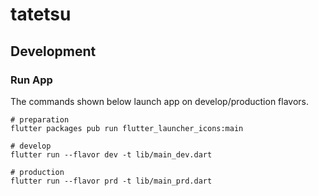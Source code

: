# tatetsu

## Development

### Run App

The commands shown below launch app on develop/production flavors.

```:sh
# preparation
flutter packages pub run flutter_launcher_icons:main

# develop
flutter run --flavor dev -t lib/main_dev.dart

# production
flutter run --flavor prd -t lib/main_prd.dart
```
